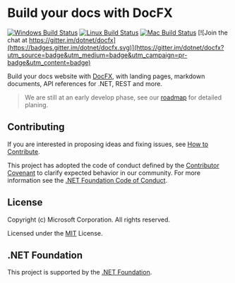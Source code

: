 # Build your docs with DocFX

[![Windows Build Status](https://ci.appveyor.com/api/projects/status/github/dotnet/docfx?svg=true&branch=v3)](https://ci.appveyor.com/project/DocFXService/docfx "Windows Build Status")
[![Linux Build Status](https://travis-ci.org/dotnet/docfx.svg?branch=v3)](https://travis-ci.org/dotnet/docfx "Linux Build Status")
[![Mac Build Status](https://mseng.visualstudio.com/_apis/public/build/definitions/dfe297d9-5f61-4d42-b4bb-03f8b8646944/6945/badge)](https://mseng.visualstudio.com/VSChina/_build/index?definitionId=6945 "Mac Build Status")
[![Join the chat at https://gitter.im/dotnet/docfx](https://badges.gitter.im/dotnet/docfx.svg)](https://gitter.im/dotnet/docfx?utm_source=badge&utm_medium=badge&utm_campaign=pr-badge&utm_content=badge)

Build your docs website with [DocFX](https://github.com/dotnet/docfx), with landing pages, markdown documents, API references for .NET, REST and more.

> We are still at an early develop phase, see our [roadmap](https://github.com/dotnet/docfx/projects/1) for detailed planing.

## Contributing

If you are interested in proposing ideas and fixing issues, see [How to Contribute](CONTRIBUTING.md).

This project has adopted the code of conduct defined by the [Contributor Covenant](http://contributor-covenant.org/) to clarify expected behavior in our community.
For more information see the [.NET Foundation Code of Conduct](http://www.dotnetfoundation.org/code-of-conduct).


## License

Copyright (c) Microsoft Corporation. All rights reserved.

Licensed under the [MIT](https://github.com/dotnet/docfx/blob/v3/LICENSE.txt) License.

## .NET Foundation

This project is supported by the [.NET Foundation](http://www.dotnetfoundation.org).
